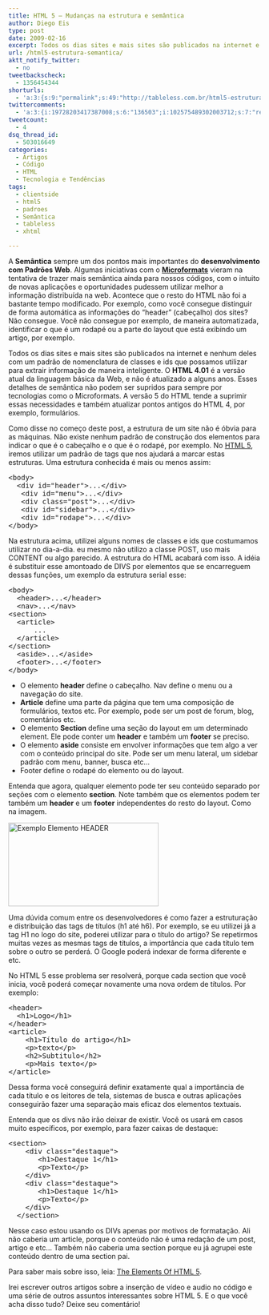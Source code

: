 ```yaml
---
title: HTML 5 – Mudanças na estrutura e semântica
author: Diego Eis
type: post
date: 2009-02-16
excerpt: Todos os dias sites e mais sites são publicados na internet e nenhum deles com um padrão de nomenclatura de classes e ids.
url: /html5-estrutura-semantica/
aktt_notify_twitter:
  - no
tweetbackscheck:
  - 1356454344
shorturls:
  - 'a:3:{s:9:"permalink";s:49:"http://tableless.com.br/html5-estrutura-semantica";s:7:"tinyurl";s:26:"http://tinyurl.com/3kpur8s";s:4:"isgd";s:19:"http://is.gd/BlH9VO";}'
twittercomments:
  - 'a:3:{i:19728203417387008;s:6:"136503";i:102575489302003712;s:7:"retweet";i:102563722484133888;s:7:"retweet";}'
tweetcount:
  - 4
dsq_thread_id:
  - 503016649
categories:
  - Artigos
  - Código
  - HTML
  - Tecnologia e Tendências
tags:
  - clientside
  - html5
  - padroes
  - Semântica
  - tableless
  - xhtml

---
```

A **Semântica** sempre um dos pontos mais importantes do **desenvolvimento com Padrões Web**. Algumas iniciativas com o **[Microformats][1]** vieram na tentativa de trazer mais semântica ainda para nossos códigos, com o intuito de novas aplicações e oportunidades pudessem utilizar melhor a informação distribuída na web.<!--more--> Acontece que o resto do HTML não foi a bastante tempo modificado. Por exemplo, como você consegue distinguir de forma automática as informações do &#8220;header&#8221; (cabeçalho) dos sites? Não consegue. Você não consegue por exemplo, de maneira automatizada, identificar o que é um rodapé ou a parte do layout que está exibindo um artigo, por exemplo.

Todos os dias sites e mais sites são publicados na internet e nenhum deles com um padrão de nomenclatura de classes e ids que possamos utilizar para extrair informação de maneira inteligente. O **HTML 4.01** é a versão atual da linguagem básica da Web, e não é atualizado a alguns anos. Esses detalhes de semântica não podem ser supridos para sempre por tecnologias como o Microformats. A versão 5 do HTML tende a suprimir essas necessidades e também atualizar pontos antigos do HTML 4, por exemplo, formulários.

Como disse no começo deste post, a estrutura de um site não é óbvia para as máquinas. Não existe nenhum padrão de construção dos elementos para indicar o que é o cabeçalho e o que é o rodapé, por exemplo. No [HTML 5][2], iremos utilizar um padrão de tags que nos ajudará a marcar estas estruturas. Uma estrutura conhecida é mais ou menos assim:

<pre class="lang-html">&lt;body&gt;
  &lt;div id="header"&gt;...&lt;/div&gt;
   &lt;div id="menu"&gt;...&lt;/div&gt;
   &lt;div class="post"&gt;...&lt;/div&gt;
   &lt;div id="sidebar"&gt;...&lt;/div&gt;
   &lt;div id="rodape"&gt;...&lt;/div&gt;
&lt;/body&gt;
</pre>

Na estrutura acima, utilizei alguns nomes de classes e ids que costumamos utilizar no dia-a-dia. eu mesmo não utilizo a classe POST, uso mais CONTENT ou algo parecido. A estrutura do HTML acabará com isso. A idéia é substituir esse amontoado de DIVS por elementos que se encarreguem dessas funções, um exemplo da estrutura serial esse:

<pre class="lang-html">&lt;body&gt;
  &lt;header&gt;...&lt;/header&gt;
  &lt;nav&gt;...&lt;/nav&gt;
&lt;section&gt;
  &lt;article&gt;
      ...
  &lt;/article&gt;
&lt;/section&gt;
  &lt;aside&gt;...&lt;/aside&gt;
  &lt;footer&gt;...&lt;/footer&gt;
&lt;/body&gt;
</pre>

  * O elemento **header** define o cabeçalho. Nav define o menu ou a navegação do site. 
  * **Article** define uma parte da página que tem uma composição de formulários, textos etc. Por exemplo, pode ser um post de forum, blog, comentários etc. 
  * O elemento **Section** define uma seção do layout em um determinado element. Ele pode conter um **header** e também um **footer** se preciso. 
  * O elemento **aside** consiste em envolver informações que tem algo a ver com o conteúdo principal do site. Pode ser um menu lateral, um sidebar padrão com menu, banner, busca etc&#8230;
  * Footer define o rodapé do elemento ou do layout. 

Entenda que agora, qualquer elemento pode ter seu conteúdo separado por seções com o elemento **section**. Note também que os elementos podem ter também um **header** e um **footer** independentes do resto do layout. Como na imagem.

[<img src="http://tableless.com.br/uploads/1999/11/printtableless-300x167.gif" alt="Exemplo Elemento HEADER" title="Exemplo Elemento HEADER" width="300" height="167" class="alignnone size-medium wp-image-1178" srcset="uploads/1999/11/printtableless-300x167.gif 300w, uploads/1999/11/printtableless.gif 603w" sizes="(max-width: 300px) 100vw, 300px" />][3]

Uma dúvida comum entre os desenvolvedores é como fazer a estruturação e distribuição das tags de títulos (h1 até h6). Por exemplo, se eu utilizei já a tag H1 no logo do site, poderei utilizar para o título do artigo? Se repetirmos muitas vezes as mesmas tags de títulos, a importância que cada título tem sobre o outro se perderá. O Google poderá indexar de forma diferente e etc.
  
No HTML 5 esse problema ser resolverá, porque cada section que você inicia, você poderá começar novamente uma nova ordem de títulos. Por exemplo:

<pre class="lang-html">&lt;header&gt;
  &lt;h1&gt;Logo&lt;/h1&gt;
&lt;/header&gt;
&lt;article&gt;
    &lt;h1&gt;T&iacute;tulo do artigo&lt;/h1&gt;
    &lt;p&gt;texto&lt;/p&gt;
    &lt;h2&gt;Subtitulo&lt;/h2&gt;
    &lt;p&gt;Mais texto&lt;/p&gt;
&lt;/article&gt;
</pre>

Dessa forma você conseguirá definir exatamente qual a importância de cada título e os leitores de tela, sistemas de busca e outras aplicações conseguirão fazer uma separação mais eficaz dos elementos textuais.

Entenda que os divs não irão deixar de existir. Você os usará em casos muito específicos, por exemplo, para fazer caixas de destaque:

<pre class="lang-html">&lt;section&gt;
    &lt;div class="destaque"&gt;
       &lt;h1&gt;Destaque 1&lt;/h1&gt;
       &lt;p&gt;Texto&lt;/p&gt;
    &lt;/div&gt;
    &lt;div class="destaque"&gt;
       &lt;h1&gt;Destaque 1&lt;/h1&gt;
       &lt;p&gt;Texto&lt;/p&gt;
    &lt;/div&gt;
  &lt;/section&gt;
</pre>

Nesse caso estou usando os DIVs apenas por motivos de formatação. Ali não caberia um article, porque o conteúdo não é uma redação de um post, artigo e etc&#8230; Também não caberia uma section porque eu já agrupei este conteúdo dentro de uma section pai.

Para saber mais sobre isso, leia: [The Elements Of HTML 5][4].
  
Irei escrever outros artigos sobre a inserção de vídeo e audio no código e uma série de outros assuntos interessantes sobre HTML 5. E o que você acha disso tudo? Deixe seu comentário!

 [1]: http://tableless.com.br/microformatos-internet-movel-e-quem-ainda-nao-entendeu-nada
 [2]: http://tableless.com.br/html-5-semantica-e-o-que-e-importante-na-web
 [3]: http://tableless.com.br/uploads/1999/11/printtableless.gif
 [4]: http://www.whatwg.org/specs/web-apps/current-work/multipage/semantics.html